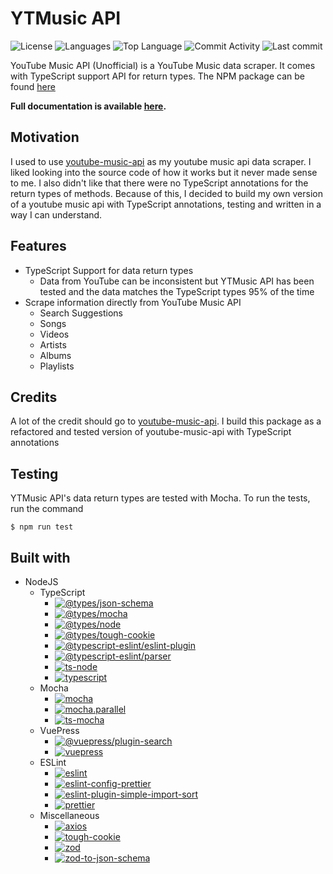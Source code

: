 # YTMusic API

![License](https://img.shields.io/github/license/zS1L3NT/ts-npm-ytmusic-api?style=for-the-badge) ![Languages](https://img.shields.io/github/languages/count/zS1L3NT/ts-npm-ytmusic-api?style=for-the-badge) ![Top Language](https://img.shields.io/github/languages/top/zS1L3NT/ts-npm-ytmusic-api?style=for-the-badge) ![Commit Activity](https://img.shields.io/github/commit-activity/y/zS1L3NT/ts-npm-ytmusic-api?style=for-the-badge) ![Last commit](https://img.shields.io/github/last-commit/zS1L3NT/ts-npm-ytmusic-api?style=for-the-badge)

YouTube Music API (Unofficial) is a YouTube Music data scraper. It comes with TypeScript support API for return types. The NPM package can be found [here](https://npmjs.com/package/ytmusic-api)

**Full documentation is available [here](http://ytmusic-api.zectan.com).**

## Motivation

I used to use [youtube-music-api](https://npmjs.com/package/youtube-music-api) as my youtube music api data scraper. I liked looking into the source code of how it works but it never made sense to me. I also didn't like that there were no TypeScript annotations for the return types of methods.
Because of this, I decided to build my own version of a youtube music api with TypeScript annotations, testing and written in a way I can understand.

## Features

-   TypeScript Support for data return types
    -   Data from YouTube can be inconsistent but YTMusic API has been tested and the data matches the TypeScript types 95% of the time
-   Scrape information directly from YouTube Music API
    -   Search Suggestions
    -   Songs
    -   Videos
    -   Artists
    -   Albums
    -   Playlists

## Credits

A lot of the credit should go to [youtube-music-api](https://npmjs.com/package/youtube-music-api). I build this package as a refactored and tested version of youtube-music-api with TypeScript annotations

## Testing

YTMusic API's data return types are tested with Mocha. To run the tests, run the command

```
$ npm run test
```

## Built with

-   NodeJS
    -   TypeScript
        -   [![@types/json-schema](https://img.shields.io/badge/%40types%2Fjson--schema-%5E7.0.11-red?style=flat-square)](https://npmjs.com/package/@types/json-schema/v/7.0.11)
        -   [![@types/mocha](https://img.shields.io/badge/%40types%2Fmocha-%5E10.0.1-red?style=flat-square)](https://npmjs.com/package/@types/mocha/v/10.0.1)
        -   [![@types/node](https://img.shields.io/badge/%40types%2Fnode-%5E18.11.17-red?style=flat-square)](https://npmjs.com/package/@types/node/v/18.11.17)
        -   [![@types/tough-cookie](https://img.shields.io/badge/%40types%2Ftough--cookie-%5E4.0.2-red?style=flat-square)](https://npmjs.com/package/@types/tough-cookie/v/4.0.2)
        -   [![@typescript-eslint/eslint-plugin](https://img.shields.io/badge/%40typescript--eslint%2Feslint--plugin-latest-red?style=flat-square)](https://npmjs.com/package/@typescript-eslint/eslint-plugin/v/latest)
        -   [![@typescript-eslint/parser](https://img.shields.io/badge/%40typescript--eslint%2Fparser-latest-red?style=flat-square)](https://npmjs.com/package/@typescript-eslint/parser/v/latest)
        -   [![ts-node](https://img.shields.io/badge/ts--node-%5E10.9.1-red?style=flat-square)](https://npmjs.com/package/ts-node/v/10.9.1)
        -   [![typescript](https://img.shields.io/badge/typescript-latest-red?style=flat-square)](https://npmjs.com/package/typescript/v/latest)
    -   Mocha
        -   [![mocha](https://img.shields.io/badge/mocha-%5E10.2.0-red?style=flat-square)](https://npmjs.com/package/mocha/v/10.2.0)
        -   [![mocha.parallel](https://img.shields.io/badge/mocha.parallel-%5E0.15.6-red?style=flat-square)](https://npmjs.com/package/mocha.parallel/v/0.15.6)
        -   [![ts-mocha](https://img.shields.io/badge/ts--mocha-%5E10.0.0-red?style=flat-square)](https://npmjs.com/package/ts-mocha/v/10.0.0)
    -   VuePress
        -   [![@vuepress/plugin-search](https://img.shields.io/badge/%40vuepress%2Fplugin--search-%5E2.0.0--beta.46-red?style=flat-square)](https://npmjs.com/package/@vuepress/plugin-search/v/2.0.0-beta.46)
        -   [![vuepress](https://img.shields.io/badge/vuepress-%5E2.0.0--beta.46-red?style=flat-square)](https://npmjs.com/package/vuepress/v/2.0.0-beta.46)
    -   ESLint
        -   [![eslint](https://img.shields.io/badge/eslint-latest-red?style=flat-square)](https://npmjs.com/package/eslint/v/latest)
        -   [![eslint-config-prettier](https://img.shields.io/badge/eslint--config--prettier-latest-red?style=flat-square)](https://npmjs.com/package/eslint-config-prettier/v/latest)
        -   [![eslint-plugin-simple-import-sort](https://img.shields.io/badge/eslint--plugin--simple--import--sort-latest-red?style=flat-square)](https://npmjs.com/package/eslint-plugin-simple-import-sort/v/latest)
        -   [![prettier](https://img.shields.io/badge/prettier-latest-red?style=flat-square)](https://npmjs.com/package/prettier/v/latest)
    -   Miscellaneous
        -   [![axios](https://img.shields.io/badge/axios-%5E0.27.2-red?style=flat-square)](https://npmjs.com/package/axios/v/0.27.2)
        -   [![tough-cookie](https://img.shields.io/badge/tough--cookie-%5E4.1.2-red?style=flat-square)](https://npmjs.com/package/tough-cookie/v/4.1.2)
        -   [![zod](https://img.shields.io/badge/zod-%5E3.20.2-red?style=flat-square)](https://npmjs.com/package/zod/v/3.20.2)
        -   [![zod-to-json-schema](https://img.shields.io/badge/zod--to--json--schema-%5E3.20.1-red?style=flat-square)](https://npmjs.com/package/zod-to-json-schema/v/3.20.1)
